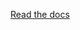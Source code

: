 [Read the docs](https://github.com/chrisdostert/NodejsDevOpSpecValidator/blob/master/docs/index.html)